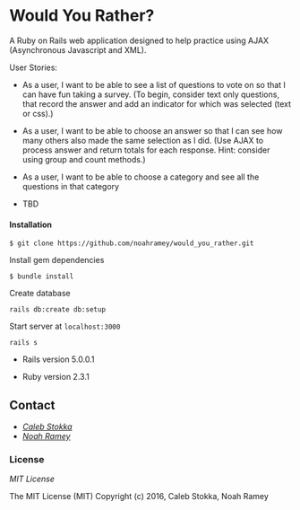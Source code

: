 # Would You Rather?

A Ruby on Rails web application designed to help practice using AJAX (Asynchronous Javascript and XML).

User Stories:

* As a user, I want to be able to see a list of questions to vote on so that I can have fun taking a survey. (To begin, consider text only questions, that record the answer and add an indicator for which was selected (text or css).)

* As a user, I want to be able to choose an answer so that I can see how many others also made the same selection as I did. (Use AJAX to process answer and return totals for each response. Hint: consider using group and count methods.)

* As a user, I want to be able to choose a category and see all the questions in that category

* TBD

#### Installation

```
$ git clone https://github.com/noahramey/would_you_rather.git
```
Install gem dependencies
```
$ bundle install
```
Create database
```
rails db:create db:setup
```
Start server at `localhost:3000`
```
rails s
```
* Rails version 5.0.0.1

* Ruby version 2.3.1

## Contact

* _[Caleb Stokka](https://www.linkedin.com/in/caleb-stokka)_
* _[Noah Ramey](https://www.linkedin.com/in/noahramey)_


### License

*MIT License*

The MIT License (MIT)
Copyright (c) 2016, Caleb Stokka, Noah Ramey
